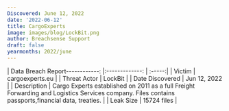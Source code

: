 ```yaml
---
Discovered: June 12, 2022
date: '2022-06-12'
title: CargoExperts
image: images/blog/LockBit.png
author: Breachsense Support
draft: false
yearmonths: 2022/june
---
```


| Data Breach Report------------:   |:-------------:    | :-----:|
| Victim    | cargoexperts.eu      | 
| Threat Actor    | LockBit      | 
| Date Discovered    | Jun 12, 2022      | 
| Description    | Cargo Experts established on 2011 as a full Freight Forwarding and Logistics Services company. Files contains passports,financial data, treaties.      | 
| Leak Size    | 15724 files      | 

